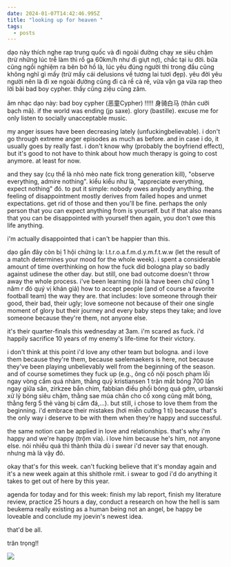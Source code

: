 ```yaml
---
date: 2024-01-07T14:42:46.995Z
title: "looking up for heaven "
tags:
  - posts
---
```

dạo này thích nghe rap trung quốc và đi ngoài đường chạy xe siêu chậm (trừ những lúc trễ làm thì rồ ga 60km/h như đi giựt nợ), chắc tại iu đời. bữa cũng ngồi nghiệm ra bên bờ hồ là, lúc yêu đúng người thì trong đầu cũng không nghĩ gì mấy (trừ mấy cái delusions về tương lai tươi đẹp). yêu đời yêu người nên là đi xe ngoài đường cũng đi cà rề cà rề, vừa vặn ga vừa rap theo lời bài bad boy cypher. thấy cũng ziệu cũng zâm. 

âm nhạc dạo này: bad boy cypher (恶童Cypher) !!!!! 身骑白马 (thân cưỡi bạch mã). if the world was ending (jp saxe). glory (bastille). excuse me for only listen to socially unacceptable music. 

my anger issues have been decreasing lately (unfuckingbelievable). i don't go through extreme anger episodes as much as before. and in case i do, it usually goes by really fast. i don't know why (probably the boyfriend effect), but it's good to not have to think about how much therapy is going to cost anymore. at least for now. 

and they say (cụ thể là nhỏ mèo nate fick trong generation kill), "observe everything, admire nothing". kiểu kiểu như là, "appreciate everything, expect nothing" đó. to put it simple: nobody owes anybody anything. the feeling of disappointment mostly derives from failed hopes and unmet expectations. get rid of those and then you'll be fine. perhaps the only person that you can expect anything from is yourself. but if that also means that you can be disappointed with yourself then again, you don't owe this life anything. 

i'm actually disappointed that i can't be happier than this. 

dạo gần đây còn bị 1 hội chứng lạ: l.t.r.o.a.f.m.d.y.m.f.t.w.w (let the result of a match determines your mood for the whole week). i spent a considerable amount of time overthinking on how the fuck did bologna play so badly against udinese the other day. but still, one bad outcome doesn't throw away the whole process. i've been learning (nói là have been chứ cũng 1 năm r đó quý vị khán giả) how to accept people (and of course a favorite football team) the way they are. that includes: love someone through their good, their bad, their ugly; love someone not because of their one single moment of glory but their journey and every baby steps they take; and love someone because they're them, not anyone else.

it's their quarter-finals this wednesday at 3am. i'm scared as fuck. i'd happily sacrifice 10 years of my enemy's life-time for their victory. 

i don't think at this point i'd love any other team but bologna. and i love them because they're them, because saelemaekers is here, not because they've been playing unbelievably well from the beginning of the season. and of course sometimes they fuck up (e.g., ông cố nội posch phạm lỗi ngay vòng cấm quá nhảm, thằng quỷ kristiansen 1 trận mất bóng 700 lần ngay giữa sân, zirkzee bắn chim, fabbian điều phối bóng quá gớm, urbanski xử lý bóng siêu chậm, thằng sae múa chân cho cố xong cũng mất bóng, thằng ferg 5 thẻ vàng bị cấm đá,...). but still, i chose to love them from the beginning. i'd embrace their mistakes (hơi miễn cưỡng 1 tí) because that's the only way i deserve to be with them when they're happy and successful.

the same notion can be applied in love and relationships. that's why i'm happy and we're happy (trộm vía). i love him because he's him, not anyone else. nói nhiều quá thì thành thừa dù i swear i'd never say that enough. nhưng mà là vậy đó. 

okay that's for this week. can't fucking believe that it's monday again and it's a new week again at this shithole rmit. i swear to god i'd do anything it takes to get out of here by this year. 

agenda for today and for this week: finish my lab report, finish my literature review, practice 25 hours a day, conduct a research on how the hell is sam beukema really existing as a human being not an angel, be happy be loveable and conclude my joevin's newest idea.

that'd be all. 

trân trọng!!

![](/img/kkk.jpg)
